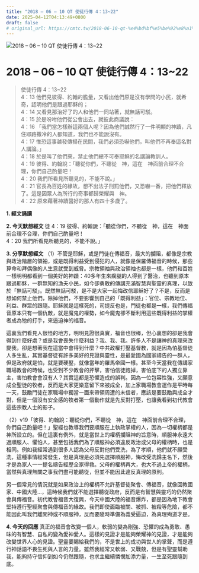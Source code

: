 ```yaml
---
title: "2018 – 06 – 10 QT 使徒行傳 4：13~22"
date: 2025-04-12T04:13:49+0800
draft: false
# original_url: https://cmtc.tw/2018-06-10-qt-%e4%bd%bf%e5%be%92%e8%a1%8c%e5%82%b3-4%ef%bc%9a1322
---
```


![2018 – 06 – 10 QT 使徒行傳 4：13\~22](/images/qt.jpg   "2018 – 06 – 10 QT 使徒行傳 4：13\~22")

# 2018 – 06 – 10 QT 使徒行傳 4：13\~22

> 使徒行傳 4：13\~22  
> 4：13 他們見彼得、約翰的膽量，又看出他們原是沒有學問的小民，就希奇，認明他們是跟過耶穌的；  
> 4：14 又看見那治好了的人和他們一同站著，就無話可駁。  
> 4：15 於是吩咐他們從公會出去，就彼此商議說：  
> 4：16 「我們當怎樣辦這兩個人呢？因為他們誠然行了一件明顯的神蹟，凡住耶路撒冷的人都知道，我們也不能說沒有。  
> 4：17 惟恐這事越發傳揚在民間，我們必須恐嚇他們，叫他們不再奉這名對人講論。」  
> 4：18 於是叫了他們來，禁止他們總不可奉耶穌的名講論教訓人。  
> 4：19 彼得、約翰說：「聽從你們，不聽從　神，這在　神面前合理不合理，你們自己酌量吧！  
> 4：20 我們所看見所聽見的，不能不說。」  
> 4：21 官長為百姓的緣故，想不出法子刑罰他們，又恐嚇一番，把他們釋放了。這是因眾人為所行的奇事都歸榮耀與　神。  
> 4：22 原來藉著神蹟醫好的那人有四十多歲了。

**1. 經文誦讀**

**2.  今天默想經文**
徒 4：19 彼得、約翰說：「聽從你們，不聽從　神，這在　神面前合理不合理，你們自己酌量吧！  
4：20 我們所看見所聽見的，不能不說。」

**3. 分享默想經文**
（1）不管是耶穌，或是門徒在傳福音，最大的攔阻，都像是宗教與政治階層的領袖，或是既得利益受到侵犯的人，就像是保羅傳福音的時候，那些算命和拜偶像的人生意就受到威脅。宗教領袖與政治領袖也都是一樣，他們和百姓一樣明明都看到一個美好的神蹟：40多年生來瘸腿的人得到了醫治，也聽到原本跟過耶穌，一群無知的漁夫小民，如今卻勇敢的傳講充滿智慧與聖靈的真理，以致於「無話可駁」。既然無話可駁，是不是大家一起悔改信耶穌好了？不是，反而是想如何禁止他們，除掉他們，不要影響到自己的「既得利益」：官位、宗教地位、利益、群眾的跟隨。耶穌就是這樣死的，司提反也是，門徒也都是一樣，我們傳福音原本只有一個仇敵，就是魔鬼的權勢，如今魔鬼卻不斷利用這些既得利益的掌權者成為牠的打手，來逼迫神的福音。

這裏我們看見人很怪的地方，明明見證很真實，福音也很棒，但心裏想的卻是我會得到什麼好處？或是我會喪失什麼利益？我、我、我。許多人不是讓神的真理來改變我，卻是想著我在這當中會得到什麼？中共政權打壓基督教，就是因為怕基督徒人多生亂，其實基督徒有許多美好的見證與靈性，是最愛國為國家禱告的一群人，但是政府就是怕，就是要硬壓，就像當年的羅馬帝國一樣。甚至今天當我在傳講家職場教會的時候，也受到不少教會的抨擊，害怕信徒跑掉，害怕底下的人獨立靠主，害怕教會會沒有人？其實這都是恐懼造成的誤判。因為一位包容性強，又願意成全聖徒的牧者，反而是大家更樂意留下來被成全，加上家職場教會運作是平時每一天，鼓勵門徒在家職場中獨當一面來帶領周遭的未信者，應該是要鼓勵與成全才對，但是一個沒有安全感的牧者第一個動作就是先反對打壓，也讓我看到初代教會這些宗教人士的影子。

（2）v19「彼得、約翰說：聽從你們，不聽從　神，這在　神面前合理不合理，你們自己酌量吧！」聖經也教導我們要順服在上執政掌權的人，因為一切權柄都是神所設立的。但在這裏有例外，就是當世上的權柄攔阻神的旨意時，順服神永遠大過順服人、懼怕人，甚至包括我們為了順服神必須違反政治或父母的權柄時，也是相同。例如我經常遇到很多人認為父母反對他們受洗，為了孝順，他們就不願受洗，這種事情經常發生，但是真理是必須先選擇順服神，悔改受洗歸主名下，然後才是為家人一一提名禱告經歷全家得救。父母的權柄再大，也大不過上帝的權柄，當然與真理無關之事我們盡可能聽從，但並不能因此違反真理的原則。

另一個常見的情況就是如果政治上的權柄不允許基督徒聚會、傳福音，就像回教國家、中國大陸…，這時候我們就不能選擇聽從政府，反而是有智慧與靈巧的仍然聚會與傳福音。初代教會福音大復興，今天中國大陸的福音爆炸，都是因為地下教會堅持遵行聖經聚會與傳福音的緣故。我們即使面臨被關、被抓、被殺等危險，都不能因此叫我們離開神或不順服神，反而要隨時準備為義受逼迫，為真理殉道才是。

**4. 今天的回應**
真正的福音會改變一個人，軟弱的變為剛強、恐懼的成為勇敢、愚昧的有智慧、自私的變為愛神愛人。這樣的見證才是能夠榮耀神的見證，才是能夠改變世界人心的見證。聖靈要賜給我們的，不是世上的成功與世人的掌聲，而是遵行神話語不畏生死與人言的力量。雖然我經常又軟弱、又戰兢，但是有聖靈幫助我，能夠持守信仰到如今仍然跟隨，也求主繼續憐憫加添力量，一生至死跟隨到底。
